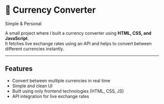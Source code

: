 # 💱 Currency Converter

Simple & Personal

A small project where I built a currency converter using **HTML, CSS, and JavaScript**.  
It fetches live exchange rates using an API and helps to convert between different currencies instantly.

---

## Features
- Convert between multiple currencies in real time
- Simple and clean UI
- Built using only frontend technologies (HTML, CSS, JS)
- API integration for live exchange rates
